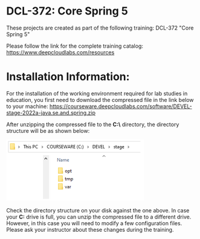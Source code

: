 # DCL-372: Core Spring 5

These projects are created as part of the following training: DCL-372 "Core Spring 5"

Please follow the link for the complete training catalog: https://www.deepcloudlabs.com/resources

Installation Information:
========================================
For the installation of the working environment required for lab studies in education, you first need to download the compressed file in the link below to your machine:
https://courseware.deepcloudlabs.com/software/DEVEL-stage-2022a-java.se.and.spring.zip

After unzipping the compressed file to the **C:\\** directory, the directory structure will be as shown below:

![Installation folder](DEVEL-stage.png?raw=true "C: drive after decompress DEVEL-stage-2022a-java.se.and.spring.zip")

Check the directory structure on your disk against the one above. In case your **C:** drive is full, you can unzip the compressed file to a different drive. However, in this case you will need to modify a few configuration files. Please ask your instructor about these changes during the training. 

